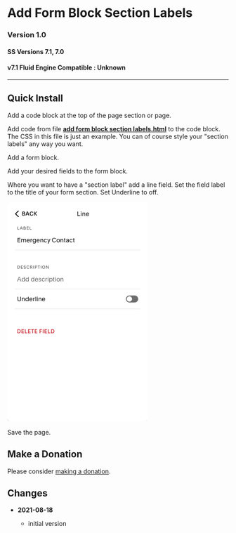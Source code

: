# Add Form Block Section Labels

### Version 1.0

#### SS Versions 7.1, 7.0

#### v7.1 Fluid Engine Compatible : Unknown

---

## Quick Install

Add a code block at the top of the page section or page.

Add code from file
**[add form block section labels.html](add%20form%20block%20section%20labels.html#L1)**
to the code block. The CSS in this file is just an example. You can of course
style your "section labels" any way you want.

Add a form block.

Add your desired fields to the form block.

Where you want to have a "section label" add a line field. Set the field label
to the title of your form section. Set Underline to off.

![label field example settings](read%20me%20assets/line%20field.png)

Save the page.

## Make a Donation

Please consider
[making a donation](https://github.com/tomsWebConsulting/twcsl#make-a-donation).

## Changes

<!-- * **2021-05-08**

  * verified code works on v7.0 using Brine template family
  * bumped version to 0.1d2
  -->
* **2021-08-18**

  * initial version
